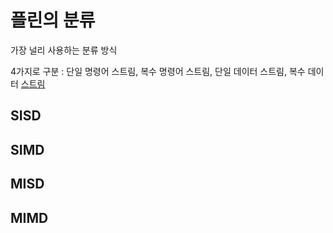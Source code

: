 # 플린의 분류
가장 널리 사용하는 분류 방식

4가지로 구분 : 단일 명령어 스트림, 복수 명령어 스트림, 단일 데이터 스트림, 복수 데이터 [스트림](Stream)

## SISD

## SIMD

## MISD

## MIMD

